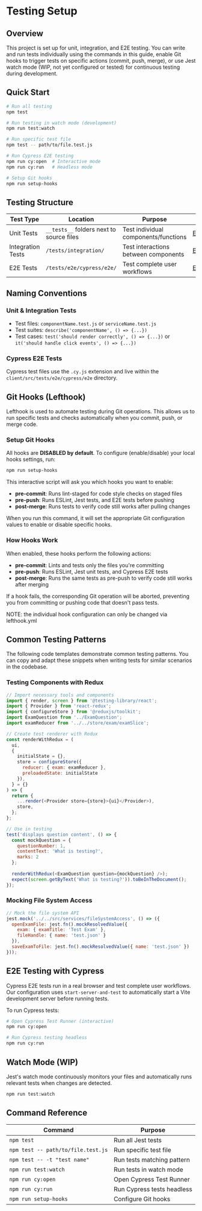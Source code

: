 # Testing Setup

## Overview

This project is set up for unit, integration, and E2E testing. You can write and run tests individually using the commands in this guide, enable Git hooks to trigger tests on specific actions (commit, push, merge), or use Jest watch mode (WIP, not yet configured or tested) for continuous testing during development.

## Quick Start

```bash
# Run all testing
npm test

# Run testing in watch mode (development)
npm run test:watch

# Run specific test file
npm test -- path/to/file.test.js

# Run Cypress E2E testing
npm run cy:open  # Interactive mode
npm run cy:run   # Headless mode

# Setup Git hooks
npm run setup-hooks
```

## Testing Structure

| Test Type         | Location                                 | Purpose                              | Examples                                                                         |
|-------------------|------------------------------------------|--------------------------------------|----------------------------------------------------------------------------------|
| Unit Tests        | `__tests__` folders next to source files | Test individual components/functions | [EXAMPLE_examUtils.test.js](../store/exam/__tests__/EXAMPLE_examUtils.test.js)   |
| Integration Tests | `/tests/integration/`                    | Test interactions between components | [EXAMPLE_examSlice.test.js](./integration/EXAMPLE_examSlice.test.js)             |
| E2E Tests         | `/tests/e2e/cypress/e2e/`                | Test complete user workflows         | [EXAMPLE_basicNavigation.cy.js](./e2e/cypress/e2e/EXAMPLE_basicNavigation.cy.js) |

## Naming Conventions

### Unit & Integration Tests
- Test files: `componentName.test.js` or `serviceName.test.js`
- Test suites: `describe('componentName', () => {...})`
- Test cases: `test('should render correctly', () => {...})` or `it('should handle click events', () => {...})`

### Cypress E2E Tests
Cypress test files use the `.cy.js` extension and live within the `client/src/tests/e2e/cypress/e2e` directory.

## Git Hooks (Lefthook)

Lefthook is used to automate testing during Git operations. This allows us to run specific tests and checks automatically when you commit, push, or merge code.

### Setup Git Hooks

All hooks are **DISABLED by default**. To configure (enable/disable) your local hooks settings, run:

```bash
npm run setup-hooks
```

This interactive script will ask you which hooks you want to enable:

- **pre-commit**: Runs lint-staged for code style checks on staged files
- **pre-push**: Runs ESLint, Jest tests, and E2E tests before pushing
- **post-merge**: Runs tests to verify code still works after pulling changes

When you run this command, it will set the appropriate Git configuration values to enable or disable specific hooks.

### How Hooks Work

When enabled, these hooks perform the following actions:

- **pre-commit**: Lints and tests only the files you're committing
- **pre-push**: Runs ESLint, Jest unit tests, and Cypress E2E tests
- **post-merge**: Runs the same tests as pre-push to verify code still works after merging

If a hook fails, the corresponding Git operation will be aborted, preventing you from committing or pushing code that doesn't pass tests.

NOTE: the individual hook configuration can only be changed via lefthook.yml

## Common Testing Patterns

The following code templates demonstrate common testing patterns. You can copy and adapt these snippets when writing tests for similar scenarios in the codebase.

### Testing Components with Redux

```javascript
// Import necessary tools and components
import { render, screen } from '@testing-library/react';
import { Provider } from 'react-redux';
import { configureStore } from '@reduxjs/toolkit';
import ExamQuestion from '../ExamQuestion';
import examReducer from '../../store/exam/examSlice';

// Create test renderer with Redux
const renderWithRedux = (
  ui,
  {
    initialState = {},
    store = configureStore({
      reducer: { exam: examReducer },
      preloadedState: initialState
    }),
  } = {}
) => {
  return {
    ...render(<Provider store={store}>{ui}</Provider>),
    store,
  };
};

// Use in testing
test('displays question content', () => {
  const mockQuestion = {
    questionNumber: 1,
    contentText: 'What is testing?',
    marks: 2
  };
  
  renderWithRedux(<ExamQuestion question={mockQuestion} />);
  expect(screen.getByText('What is testing?')).toBeInTheDocument();
});
```

### Mocking File System Access

```javascript
// Mock the file system API
jest.mock('../../src/services/fileSystemAccess', () => ({
  openExamFile: jest.fn().mockResolvedValue({
    exam: { examTitle: 'Test Exam' },
    fileHandle: { name: 'test.json' }
  }),
  saveExamToFile: jest.fn().mockResolvedValue({ name: 'test.json' })
}));
```

## E2E Testing with Cypress

Cypress E2E tests run in a real browser and test complete user workflows. Our configuration uses `start-server-and-test` to automatically start a Vite development server before running tests.

To run Cypress tests:

```bash
# Open Cypress Test Runner (interactive)
npm run cy:open

# Run Cypress testing headless
npm run cy:run
```

## Watch Mode (WIP)

Jest's watch mode continuously monitors your files and automatically runs relevant tests when changes are detected.

```bash
npm run test:watch
```

## Command Reference

| Command                            | Purpose                      |
|------------------------------------|------------------------------|
| `npm test`                         | Run all Jest tests           |
| `npm test -- path/to/file.test.js` | Run specific test file       |
| `npm test -- -t "test name"`       | Run tests matching pattern   |
| `npm run test:watch`               | Run tests in watch mode      |
| `npm run cy:open`                  | Open Cypress Test Runner     |
| `npm run cy:run`                   | Run Cypress tests headless   |
| `npm run setup-hooks`              | Configure Git hooks          |
